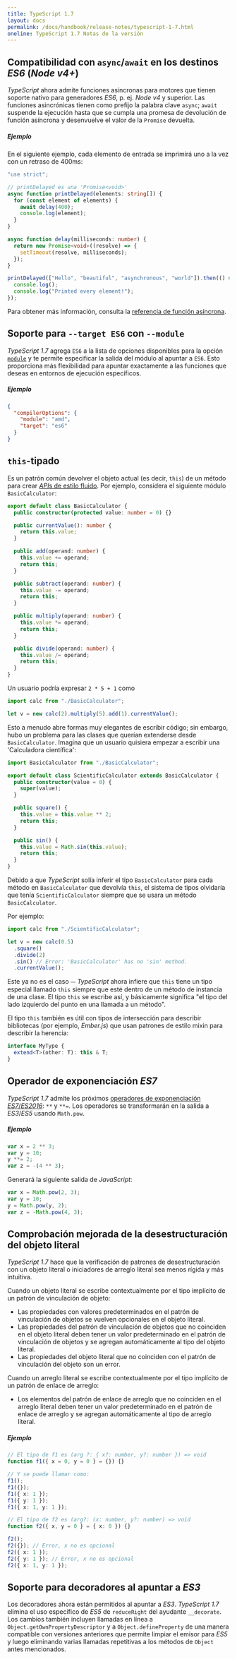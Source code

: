 ```yaml
---
title: TypeScript 1.7
layout: docs
permalink: /docs/handbook/release-notes/typescript-1-7.html
oneline: TypeScript 1.7 Notas de la versión
---
```


## Compatibilidad con `async`/`await` en los destinos *ES6* (*Node v4+*)

*TypeScript* ahora admite funciones asíncronas para motores que tienen soporte nativo para generadores *ES6*, p. ej. *Node v4* y superior.
Las funciones asincrónicas tienen como prefijo la palabra clave `async`;
`await` suspende la ejecución hasta que se cumpla una promesa de devolución de función asíncrona y desenvuelve el valor de la `Promise` devuelta.

##### Ejemplo

En el siguiente ejemplo, cada elemento de entrada se imprimirá uno a la vez con un retraso de 400ms:

```ts
"use strict";

// printDelayed es una 'Promise<void>'
async function printDelayed(elements: string[]) {
  for (const element of elements) {
    await delay(400);
    console.log(element);
  }
}

async function delay(milliseconds: number) {
  return new Promise<void>((resolve) => {
    setTimeout(resolve, milliseconds);
  });
}

printDelayed(["Hello", "beautiful", "asynchronous", "world"]).then(() => {
  console.log();
  console.log("Printed every element!");
});
```

Para obtener más información, consulta la [referencia de función asíncrona](https://developer.mozilla.org/es/docs/Web/JavaScript/Reference/Statements/async_function).

## Soporte para `--target ES6` con `--module`

*TypeScript 1.7* agrega `ES6` a la lista de opciones disponibles para la opción [`module`](/tsconfig#module) y te permite especificar la salida del módulo al apuntar a `ES6`.
Esto proporciona más flexibilidad para apuntar exactamente a las funciones que deseas en entornos de ejecución específicos.

##### Ejemplo

```json tsconfig
{
  "compilerOptions": {
    "module": "amd",
    "target": "es6"
  }
}
```

## `this`-tipado

Es un patrón común devolver el objeto actual (es decir, `this`) de un método para crear [*API*s de estilo fluido](https://wikipedia.org/wiki/Fluent_interface).
Por ejemplo, considera el siguiente módulo `BasicCalculator`:

```ts
export default class BasicCalculator {
  public constructor(protected value: number = 0) {}

  public currentValue(): number {
    return this.value;
  }

  public add(operand: number) {
    this.value += operand;
    return this;
  }

  public subtract(operand: number) {
    this.value -= operand;
    return this;
  }

  public multiply(operand: number) {
    this.value *= operand;
    return this;
  }

  public divide(operand: number) {
    this.value /= operand;
    return this;
  }
}
```

Un usuario podría expresar `2 * 5 + 1` como

```ts
import calc from "./BasicCalculator";

let v = new calc(2).multiply(5).add(1).currentValue();
```

Esto a menudo abre formas muy elegantes de escribir código; sin embargo, hubo un problema para las clases que querían extenderse desde `BasicCalculator`.
Imagina que un usuario quisiera empezar a escribir una 'Calculadora científica':

```ts
import BasicCalculator from "./BasicCalculator";

export default class ScientificCalculator extends BasicCalculator {
  public constructor(value = 0) {
    super(value);
  }

  public square() {
    this.value = this.value ** 2;
    return this;
  }

  public sin() {
    this.value = Math.sin(this.value);
    return this;
  }
}
```

Debido a que *TypeScript* solía inferir el tipo `BasicCalculator` para cada método en `BasicCalculator` que devolvía `this`, el sistema de tipos olvidaría que tenía `ScientificCalculator` siempre que se usara un método `BasicCalculator`.

Por ejemplo:

```ts
import calc from "./ScientificCalculator";

let v = new calc(0.5)
  .square()
  .divide(2)
  .sin() // Error: 'BasicCalculator' has no 'sin' method.
  .currentValue();
```

Este ya no es el caso ⏤ *TypeScript* ahora infiere que `this` tiene un tipo especial llamado `this` siempre que esté dentro de un método de instancia de una clase.
El tipo `this` se escribe así, y básicamente significa "el tipo del lado izquierdo del punto en una llamada a un método".

El tipo `this` también es útil con tipos de intersección para describir bibliotecas (por ejemplo, *Ember.js*) que usan patrones de estilo mixin para describir la herencia:

```ts
interface MyType {
  extend<T>(other: T): this & T;
}
```

## Operador de exponenciación *ES7*

*TypeScript 1.7* admite los próximos [operadores de exponenciación *ES7*/*ES2016*](https://github.com/rwaldron/exponentiation-operator): `**` y `**=`.
Los operadores se transformarán en la salida a *ES3*/*ES5* usando `Math.pow`.

##### Ejemplo

```ts
var x = 2 ** 3;
var y = 10;
y **= 2;
var z = -(4 ** 3);
```

Generará la siguiente salida de *JavaScript*:

```js
var x = Math.pow(2, 3);
var y = 10;
y = Math.pow(y, 2);
var z = -Math.pow(4, 3);
```

## Comprobación mejorada de la desestructuración del objeto literal

*TypeScript 1.7* hace que la verificación de patrones de desestructuración con un objeto literal o iniciadores de arreglo literal sea menos rígida y más intuitiva.

Cuando un objeto literal se escribe contextualmente por el tipo implícito de un patrón de vinculación de objeto:

- Las propiedades con valores predeterminados en el patrón de vinculación de objetos se vuelven opcionales en el objeto literal.
- Las propiedades del patrón de vinculación de objetos que no coinciden en el objeto literal deben tener un valor predeterminado en el patrón de vinculación de objetos y se agregan automáticamente al tipo del objeto literal.
- Las propiedades del objeto literal que no coinciden con el patrón de vinculación del objeto son un error.

Cuando un arreglo literal se escribe contextualmente por el tipo implícito de un patrón de enlace de arreglo:

- Los elementos del patrón de enlace de arreglo que no coinciden en el arreglo literal deben tener un valor predeterminado en el patrón de enlace de arreglo y se agregan automáticamente al tipo de arreglo literal.

##### Ejemplo

```ts
// El tipo de f1 es (arg ?: { x?: number, y?: number }) => void
function f1({ x = 0, y = 0 } = {}) {}

// Y se puede llamar como:
f1();
f1({});
f1({ x: 1 });
f1({ y: 1 });
f1({ x: 1, y: 1 });

// El tipo de f2 es (arg?: (x: number, y?: number) => void
function f2({ x, y = 0 } = { x: 0 }) {}

f2();
f2({}); // Error, x no es opcional
f2({ x: 1 });
f2({ y: 1 }); // Error, x no es opcional
f2({ x: 1, y: 1 });
```

## Soporte para decoradores al apuntar a *ES3*

Los decoradores ahora están permitidos al apuntar a *ES3*.
*TypeScript 1.7* elimina el uso específico de *ES5* de `reduceRight` del ayudante `__decorate`.
Los cambios también incluyen llamadas en línea a `Object.getOwnPropertyDescriptor` y a `Object.defineProperty` de una manera compatible con versiones anteriores que permite limpiar el emisor para *ES5* y luego eliminando varias llamadas repetitivas a los métodos de `Object` antes mencionados.
